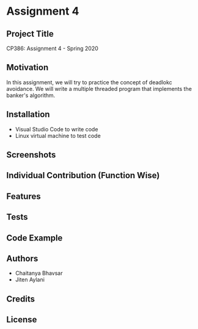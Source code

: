 # Assignment 4

## Project Title

CP386: Assignment 4 - Spring 2020

## Motivation

In this assignment, we will try to practice the concept of deadlokc avoidance. We will write a multiple threaded program that implements the banker's algorithm. 

## Installation 

- Visual Studio Code to write code
- Linux virtual machine to test code

## Screenshots 

## Individual Contribution (Function Wise)

## Features

## Tests

## Code Example

## Authors
- Chaitanya Bhavsar 
- Jiten Aylani

## Credits

## License 


